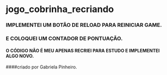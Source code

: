 # jogo_cobrinha_recriando


### IMPLEMENTEI UM BOTÃO DE RELOAD PARA REINICIAR GAME.
### E COLOQUEI UM CONTADOR DE PONTUAÇÃO.



#### O CÓDIGO NÃO É MEU APENAS RECRIEI PARA ESTUDO E IMPLEMENTEI ALGO NOVO.

####criado por Gabriela Pinheiro.
